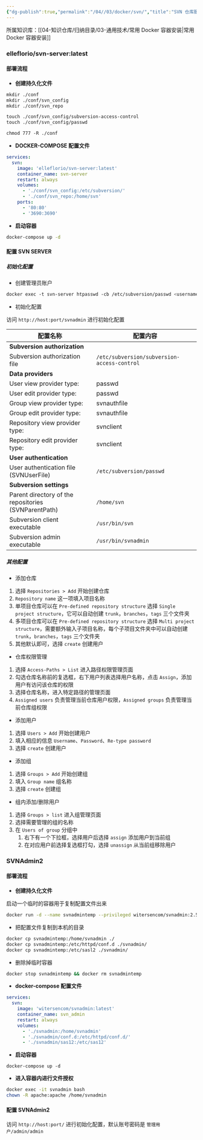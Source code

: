 ```yaml
---
{"dg-publish":true,"permalink":"/04//03/docker/svn/","title":"SVN 仓库服务部署","tags":["docker","docker compose"]}
---
```



所属知识库：[[04-知识仓库/归纳目录/03-通用技术/常用 Docker 容器安装\|常用 Docker 容器安装]]

### elleflorio/svn-server:latest

#### 部署流程

- **创建持久化文件**

``` bash
mkdir ./conf
mkdir ./conf/svn_config
mkdir ./conf/svn_repo

touch ./conf/svn_config/subversion-access-control
touch ./conf/svn_config/passwd

chmod 777 -R ./conf
```

- **DOCKER-COMPOSE 配置文件**

``` yaml
services:
  svn:
    image: 'elleflorio/svn-server:latest'
    container_name: svn-server
    restart: always
    volumes:
      - './conf/svn_config:/etc/subversion/'
      - './conf/svn_repo:/home/svn'
    ports:
      - '80:80'
      - '3690:3690'
```

- **启动容器**

``` bash
docker-compose up -d
```

#### 配置 SVN SERVER

##### 初始化配置

- 创建管理员账户

``` bash
docker exec -t svn-server htpasswd -cb /etc/subversion/passwd <username> <password>
```

- 初始化配置

访问 `http://host:port/svnadmin` 进行初始化配置

| 配置名称                                             | 配置内容                                    |
| ---------------------------------------------------- | ------------------------------------------- |
| **Subversion authorization**                         |                                             |
| Subversion authorization file                        | `/etc/subversion/subversion-access-control` |
| **Data providers**                                   |                                             |
| User view provider type:                             | passwd                                      |
| User edit provider type:                             | passwd                                      |
| Group view provider type:                            | svnauthfile                                 |
| Group edit provider type:                            | svnauthfile                                 |
| Repository view provider type:                       | svnclient                                   |
| Repository edit provider type:                       | svnclient                                   |
| **User authentication**                              |                                             |
| User authentication file (SVNUserFile)               | `/etc/subversion/passwd`                    |
| **Subversion settings**                              |                                             |
| Parent directory of the repositories (SVNParentPath) | `/home/svn`                                 |
| Subversion client executable                         | `/usr/bin/svn`                              |
| Subversion admin executable                          | `/usr/bin/svnadmin`                         |

##### 其他配置

- 添加仓库

1. 选择 `Repositories > Add` 开始创建仓库
2. `Repository name` 这一项填入项目名称
3. 单项目仓库可以在 `Pre-defined repository structure` 选择 `Single project structure`，它可以自动创建 `trunk`，`branches`，`tags` 三个文件夹
4. 多项目仓库可以在 `Pre-defined repository structure` 选择 `Multi project structure`，需要额外输入子项目名称，每个子项目文件夹中可以自动创建 `trunk`，`branches`，`tags` 三个文件夹
5. 其他默认即可，选择 `create` 创建用户

- 仓库权限管理

1. 选择 `Access-Paths > List` 进入路径权限管理页面
2. 勾选仓库名称前的复选框，右下用户列表选择用户名称，点击 `Assign`，添加用户有访问该仓库的权限
3. 选择仓库名称，进入特定路径的管理页面
4. `Assigned users` 负责管理当前仓库用户权限，`Assigned groups` 负责管理当前仓库组权限

- 添加用户

1. 选择 `Users > Add` 开始创建用户
2. 填入相应的信息 `Username`、`Password`、`Re-type password`
3. 选择 `create` 创建用户

- 添加组

1. 选择 `Groups > Add` 开始创建组
2. 填入 `Group name` 组名称
3. 选择 `create` 创建组

- 组内添加/删除用户

1. 选择 `Groups > list` 进入组管理页面
2. 选择需要管理的组的名称
3. 在 `Users of group` 分组中
	1. 右下有一个下拉框，选择用户后选择 `assign` 添加用户到当前组
	2. 在对应用户前选择复选框打勾，选择 `unassign` 从当前组移除用户

### SVNAdmin2

#### 部署流程

- **创建持久化文件**

启动一个临时的容器用于复制配置文件出来

```bash
docker run -d --name svnadmintemp --privileged witersencom/svnadmin:2.5.7 /usr/sbin/init
```

- 把配置文件复制到本机的目录

```bash
docker cp svnadmintemp:/home/svnadmin ./
docker cp svnadmintemp:/etc/httpd/conf.d ./svnadmin/
docker cp svnadmintemp:/etc/sasl2 ./svnadmin/
```

- 删除掉临时容器

```bash
docker stop svnadmintemp && docker rm svnadmintemp
```

- **docker-compose 配置文件**

```yaml
services:
  svn:
    image: 'witersencom/svnadmin:latest'
    container_name: svn_admin
    restart: always
    volumes:
      - './svnadmin:/home/svnadmin'
      - './svnadmin/conf.d:/etc/httpd/conf.d/'
      - './svnadmin/sas12:/etc/sas12'
```

- **启动容器**

```
docker-compose up -d
```

- **进入容器内进行文件授权**

```bash
docker exec -it svnadmin bash
chown -R apache:apache /home/svnadmin
```

#### 配置 SVNAdmin2

访问 `http://host:port/` 进行初始化配置，默认账号密码是 `管理用户/admin/admin`
